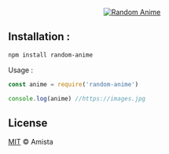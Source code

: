 <p align="center">
  <a href="https://www.npmjs.com/package/random-anime">
    <img src="https://cdn.discordapp.com/attachments/666573321894232095/690961950527717456/random-anime.png" alt="Random Anime">
  </a>
</p>

## Installation :
```bash
npm install random-anime
```

Usage :
```javascript
const anime = require('random-anime')

console.log(anime) //https://images.jpg
```

## License
[MIT](https://github.com/amistaa/random-anime/blob/master/LICENSE) © Amista
